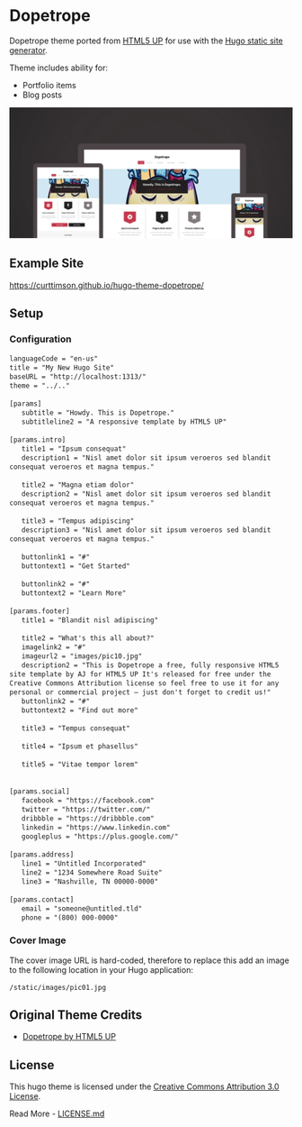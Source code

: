# Dopetrope

Dopetrope theme ported from [HTML5 UP](https://html5up.net/) for use with the [Hugo static site generator](https://gohugo.io/).

Theme includes ability for:

 - Portfolio items
 - Blog posts

![](images/device-screenshots.png)

## Example Site

https://curttimson.github.io/hugo-theme-dopetrope/

## Setup

### Configuration

 ```
 languageCode = "en-us"
title = "My New Hugo Site"
baseURL = "http://localhost:1313/"
theme = "../.."

[params]
    subtitle = "Howdy. This is Dopetrope."
    subtitleline2 = "A responsive template by HTML5 UP"

[params.intro]
    title1 = "Ipsum consequat"
    description1 = "Nisl amet dolor sit ipsum veroeros sed blandit consequat veroeros et magna tempus."

    title2 = "Magna etiam dolor"
    description2 = "Nisl amet dolor sit ipsum veroeros sed blandit consequat veroeros et magna tempus."

    title3 = "Tempus adipiscing"
    description3 = "Nisl amet dolor sit ipsum veroeros sed blandit consequat veroeros et magna tempus."

    buttonlink1 = "#"
    buttontext1 = "Get Started"

    buttonlink2 = "#"
    buttontext2 = "Learn More"

[params.footer]
    title1 = "Blandit nisl adipiscing"

    title2 = "What's this all about?"
    imagelink2 = "#"
    imageurl2 = "images/pic10.jpg"
    description2 = "This is Dopetrope a free, fully responsive HTML5 site template by AJ for HTML5 UP It's released for free under the Creative Commons Attribution license so feel free to use it for any personal or commercial project – just don't forget to credit us!"
    buttonlink2 = "#"
    buttontext2 = "Find out more"

    title3 = "Tempus consequat"

    title4 = "Ipsum et phasellus"

    title5 = "Vitae tempor lorem"


[params.social]
    facebook = "https://facebook.com"
    twitter = "https://twitter.com/"
    dribbble = "https://dribbble.com"
    linkedin = "https://www.linkedin.com"
    googleplus = "https://plus.google.com/"

[params.address]
    line1 = "Untitled Incorporated"
    line2 = "1234 Somewhere Road Suite"
    line3 = "Nashville, TN 00000-0000"

[params.contact]
    email = "someone@untitled.tld"
    phone = "(800) 000-0000"
```

### Cover Image

The cover image URL is hard-coded, therefore to replace this add an image to the following location in your Hugo application:

```
/static/images/pic01.jpg
```

## Original Theme Credits

 - [Dopetrope by HTML5 UP](https://html5up.net/dopetrope)

## License

This hugo theme is licensed under the [Creative Commons Attribution 3.0 License](https://creativecommons.org/licenses/by/3.0/). 

Read More - [LICENSE.md](LICENSE.md)